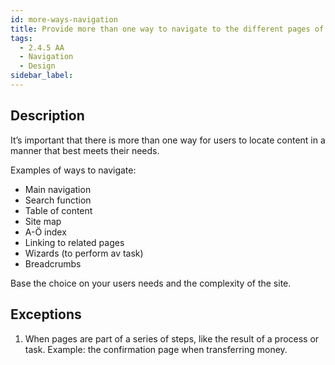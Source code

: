 ```yaml
---
id: more-ways-navigation
title: Provide more than one way to navigate to the different pages of the site.
tags:
  - 2.4.5 AA
  - Navigation
  - Design
sidebar_label:
---
```


## Description

It’s important that there is more than one way for users to locate content in a manner that best meets their needs.

Examples of ways to navigate:
- Main navigation
- Search function
- Table of content
- Site map
- A-Ö index
- Linking to related pages
- Wizards (to perform av task)
- Breadcrumbs

Base the choice on your users needs and the complexity of the site. 

## Exceptions

1. When pages are part of a series of steps, like the result of a process or task. Example: the confirmation page when transferring money. 